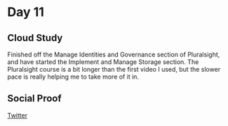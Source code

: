 <!-- This is a template you can use for quick progress days. It removes a lot of the steps we encourage you to share in the longer template 000-DAY-ARTICLE-LONG-TEMPLATE.MD-->

# Day 11

## Cloud Study
Finished off the Manage Identities and Governance section of Pluralsight, and have started the Implement and Manage Storage section. The Pluralsight course is a bit longer than the first video I used, but the slower pace is really helping me to take more of it in. 

## Social Proof

[Twitter](https://twitter.com/yrwd_/status/1400486953280282625)
